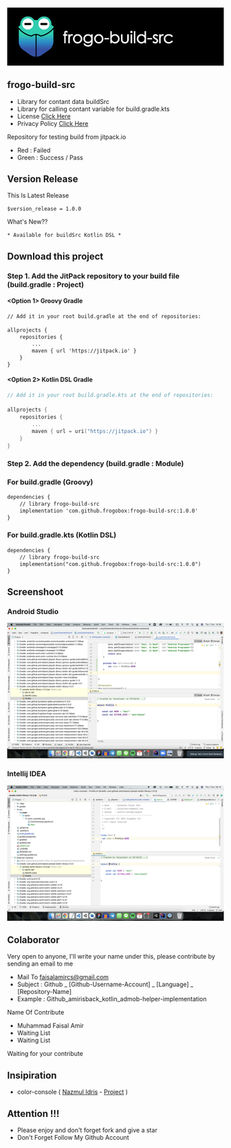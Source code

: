 ![](https://raw.githubusercontent.com/frogobox/.github/main/docs/image/banner-frogo-build-src.png?raw=true)

## frogo-build-src

- Library for contant data buildSrc
- Library for calling contant variable for build.gradle.kts
- License [Click Here](https://raw.githubusercontent.com/frogobox/frogo-build-src/master/LICENSE)
- Privacy Policy [Click Here](https://raw.githubusercontent.com/frogobox/frogo-build-src/master/PRIVACY-POLICY.md)

Repository for testing build from jitpack.io
- Red : Failed
- Green : Success / Pass

## Version Release
This Is Latest Release

    $version_release = 1.0.0

What's New??

    * Available for buildSrc Kotlin DSL *

## Download this project

### Step 1. Add the JitPack repository to your build file (build.gradle : Project)

#### <Option 1> Groovy Gradle

    // Add it in your root build.gradle at the end of repositories:

    allprojects {
        repositories {
            ...
            maven { url 'https://jitpack.io' }
        }
    }

#### <Option 2> Kotlin DSL Gradle

```kotlin
// Add it in your root build.gradle.kts at the end of repositories:

allprojects {
    repositories {
        ...
        maven { url = uri("https://jitpack.io") }
    }
}
```

### Step 2. Add the dependency (build.gradle : Module)

### For build.gradle (Groovy)
    dependencies {
        // library frogo-build-src
        implementation 'com.github.frogobox:frogo-build-src:1.0.0'
    }

### For build.gradle.kts (Kotlin DSL)
    dependencies {
        // library frogo-build-src
        implementation("com.github.frogobox:frogo-build-src:1.0.0")
    }


## Screenshoot
### Android Studio

![ScreentShoot](docs/image/ss_android.png?raw=true)

### Intellij IDEA

![ScreentShoot](docs/image/ss_intellij.png?raw=true)


## Colaborator
Very open to anyone, I'll write your name under this, please contribute by sending an email to me

- Mail To faisalamircs@gmail.com
- Subject : Github _ [Github-Username-Account] _ [Language] _ [Repository-Name]
- Example : Github_amirisback_kotlin_admob-helper-implementation

Name Of Contribute
- Muhammad Faisal Amir
- Waiting List
- Waiting List

Waiting for your contribute

## Insipiration
- color-console ( [Nazmul Idris](https://github.com/nazmulidris) - [Project](https://github.com/nazmulidris/color-console) )

## Attention !!!
- Please enjoy and don't forget fork and give a star
- Don't Forget Follow My Github Account
